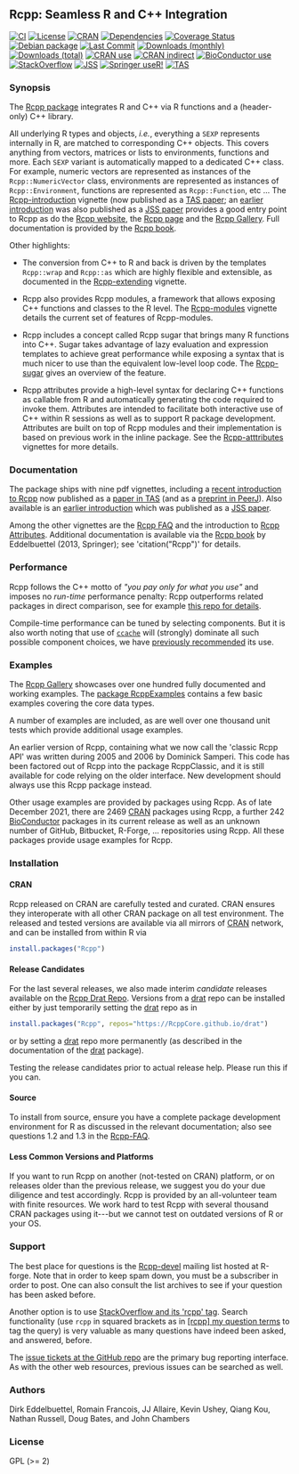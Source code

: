 ## Rcpp: Seamless R and C++ Integration

[![CI](https://github.com/RcppCore/Rcpp/workflows/ci/badge.svg)](https://github.com/RcppCore/Rcpp/actions?query=workflow%3Aci)
[![License](https://eddelbuettel.github.io/badges/GPL2+.svg)](https://www.gnu.org/licenses/gpl-2.0.html)
[![CRAN](https://www.r-pkg.org/badges/version/Rcpp)](https://cran.r-project.org/package=Rcpp)
[![Dependencies](https://tinyverse.netlify.com/badge/Rcpp)](https://cran.r-project.org/package=Rcpp)
[![Coverage Status](https://codecov.io/gh/RcppCore/Rcpp/graph/badge.svg)](https://codecov.io/github/RcppCore/Rcpp?branch=master)
[![Debian package](https://img.shields.io/debian/v/r-cran-rcpp/sid?color=brightgreen)](https://packages.debian.org/sid/r-cran-rcpp)
[![Last Commit](https://img.shields.io/github/last-commit/RcppCore/Rcpp)](https://github.com/RcppCore/Rcpp)
[![Downloads (monthly)](https://cranlogs.r-pkg.org/badges/Rcpp?color=brightgreen)](https://www.r-pkg.org/pkg/Rcpp)
[![Downloads (total)](https://cranlogs.r-pkg.org/badges/grand-total/Rcpp?color=brightgreen)](https://www.r-pkg.org/pkg/Rcpp)
[![CRAN use](https://jangorecki.gitlab.io/rdeps/Rcpp/CRAN_usage.svg?sanitize=true)](https://cran.r-project.org/package=Rcpp)
[![CRAN indirect](https://jangorecki.gitlab.io/rdeps/Rcpp/indirect_usage.svg?sanitize=true)](https://cran.r-project.org/package=Rcpp)
[![BioConductor use](https://jangorecki.gitlab.io/rdeps/Rcpp/BioC_usage.svg?sanitize=true)](https://cran.r-project.org/package=Rcpp)
[![StackOverflow](https://img.shields.io/badge/stackoverflow-rcpp-orange.svg)](https://stackoverflow.com/questions/tagged/rcpp)
[![JSS](https://img.shields.io/badge/JSS-10.18637%2Fjss.v040.i08-brightgreen)](https://dx.doi.org/10.18637/jss.v040.i08)
[![Springer useR!](https://img.shields.io/badge/Springer%20useR!-10.1007%2F978--1--4614--6868--4-brightgreen)](http://www.amazon.com/gp/product/1461468671/ref=as_li_tl?ie=UTF8&camp=1789&creative=9325&creativeASIN=1461468671&linkCode=as2&tag=rcpp-20&linkId=3P5LNUWOAQ2YMEJ6)
[![TAS](https://img.shields.io/badge/TAS-10.1080%2F00031305.2017.1375990-brightgreen)](https://dx.doi.org/10.1080/00031305.2017.1375990)

### Synopsis

The [Rcpp package](https://cran.r-project.org/package=Rcpp) integrates R and C++ via R functions and a (header-only) C++ library.

All underlying R types and objects, _i.e._, everything a `SEXP` represents internally
in R, are matched to corresponding C++ objects. This covers anything from vectors,
matrices or lists to environments, functions and more. Each `SEXP` variant is
automatically mapped to a dedicated C++ class. For example, numeric vectors are
represented as instances of the `Rcpp::NumericVector` class, environments are
represented as instances of `Rcpp::Environment`, functions are represented as
`Rcpp::Function`, etc ...  The
[Rcpp-introduction](https://cran.r-project.org/package=Rcpp/vignettes/Rcpp-introduction.pdf)
vignette (now published as a
[TAS paper](https://amstat.tandfonline.com/doi/abs/10.1080/00031305.2017.1375990); an
[earlier introduction](https://cran.r-project.org/package=Rcpp/vignettes/Rcpp-jss-2011.pdf)
was also published as a [JSS paper](https://doi.org/10.18637/jss.v040.i08)
provides a good entry point to Rcpp as do the [Rcpp
website](https://www.rcpp.org), the [Rcpp
page](https://dirk.eddelbuettel.com/code/rcpp.html) and the [Rcpp
Gallery](https://gallery.rcpp.org). Full documentation is provided by the
[Rcpp book](http://www.amazon.com/gp/product/1461468671/ref=as_li_tl?ie=UTF8&camp=1789&creative=9325&creativeASIN=1461468671&linkCode=as2&tag=rcpp-20&linkId=3P5LNUWOAQ2YMEJ6).

Other highlights:

- The conversion from C++ to R and back is driven by the templates `Rcpp::wrap`
and `Rcpp::as` which are highly flexible and extensible, as documented
in the [Rcpp-extending](https://cran.r-project.org/package=Rcpp/vignettes/Rcpp-extending.pdf) vignette.

- Rcpp also provides Rcpp modules, a framework that allows exposing
C++ functions and classes to the R level. The [Rcpp-modules](https://cran.r-project.org/package=Rcpp/vignettes/Rcpp-modules.pdf) vignette
details the current set of features of Rcpp-modules.

- Rcpp includes a concept called Rcpp sugar that brings many R functions
into C++. Sugar takes advantage of lazy evaluation and expression templates
to achieve great performance while exposing a syntax that is much nicer
to use than the equivalent low-level loop code. The [Rcpp-sugar](https://cran.r-project.org/package=Rcpp/vignettes/Rcpp-sugar.pdf)
gives an overview of the feature.

- Rcpp attributes provide a high-level syntax for declaring C++
functions as callable from R and automatically generating the code
required to invoke them.  Attributes are intended to facilitate both
interactive use of C++ within R sessions as well as to support R
package development. Attributes are built on top of Rcpp modules and
their implementation is based on previous work in the inline package.
See the [Rcpp-atttributes](https://cran.r-project.org/package=Rcpp/vignettes/Rcpp-attributes.pdf) vignettes for more details.

### Documentation

The package ships with nine pdf vignettes, including a [recent introduction to
Rcpp](https://cran.r-project.org/package=Rcpp/vignettes/Rcpp-introduction.pdf) now
published as a [paper in
TAS](https://amstat.tandfonline.com/doi/abs/10.1080/00031305.2017.1375990) (and as a
[preprint in PeerJ](https://peerj.com/preprints/3188/)). Also available is an
[earlier
introduction](https://cran.r-project.org/package=Rcpp/vignettes/Rcpp-jss-2011.pdf)
which was published as a [JSS paper](https://doi.org/10.18637/jss.v040.i08).

Among the other vignettes are the [Rcpp
FAQ](https://cran.r-project.org/package=Rcpp/vignettes/Rcpp-FAQ.pdf) and the
introduction to [Rcpp
Attributes](https://cran.r-project.org/package=Rcpp/vignettes/Rcpp-attributes.pdf).
Additional documentation is available via the [Rcpp book](http://www.amazon.com/gp/product/1461468671/ref=as_li_tl?ie=UTF8&camp=1789&creative=9325&creativeASIN=1461468671&linkCode=as2&tag=rcpp-20&linkId=3P5LNUWOAQ2YMEJ6)
by Eddelbuettel (2013, Springer); see 'citation("Rcpp")' for details.

### Performance

Rcpp follows the C++ motto of _"you pay only for what you use"_ and imposes
no _run-time_ performance penalty: Rcpp outperforms related packages in
direct comparison, see for example [this repo for
details](https://github.com/eddelbuettel/ldlasb).

Compile-time performance can be tuned by selecting components. But it is also
worth noting that use of [`ccache`](https://ccache.dev/) will (strongly)
dominate all such possible component choices, we have [previously
recommended](https://dirk.eddelbuettel.com/blog/2017/11/27/) its use.

### Examples

The [Rcpp Gallery](https://gallery.rcpp.org) showcases over one hundred fully
documented and working examples. The
[package RcppExamples](https://cran.r-project.org/package=RcppExamples) contains a few basic
examples covering the core data types.

A number of examples are included, as are well over one thousand unit tests which provide
additional usage examples.

An earlier version of Rcpp, containing what we now call the 'classic Rcpp
API' was written during 2005 and 2006 by Dominick Samperi.  This code has
been factored out of Rcpp into the package RcppClassic, and it is still
available for code relying on the older interface. New development should
always use this Rcpp package instead.

Other usage examples are provided by packages using Rcpp. As of late December 2021,
there are 2469 [CRAN](https://cran.r-project.org) packages using Rcpp, a further
242 [BioConductor](https://www.bioconductor.org) packages in its current release
as well as an unknown number of GitHub, Bitbucket, R-Forge, ... repositories
using Rcpp.  All these packages provide usage examples for Rcpp.

### Installation

#### CRAN

Rcpp released on CRAN are carefully tested and curated. CRAN ensures they interoperate
with all other CRAN package on all test environment. The released and tested versions
are available via all mirrors of [CRAN](https://cran.r-project.org) network, and can be
installed from within R via

```R
install.packages("Rcpp")
```

#### Release Candidates

For the last several releases, we also made interim _candidate_ releases available
on the [Rcpp Drat Repo](https://RcppCore.github.io/drat/).  Versions from a
[drat](https://github.com/eddelbuettel/drat) repo can be installed either by
just temporarily setting the [drat](https://github.com/eddelbuettel/drat) repo as in

```R
install.packages("Rcpp", repos="https://RcppCore.github.io/drat")
```

or by setting a [drat](https://github.com/eddelbuettel/drat) repo more permanently
(as described in the documentation of the [drat](https://github.com/eddelbuettel/drat)
package).

Testing the release candidates prior to actual release help. Please run this if you can.

#### Source

To install from source, ensure you have a complete package development
environment for R as discussed in the relevant documentation; also see
questions 1.2 and 1.3 in the
[Rcpp-FAQ](https://cran.r-project.org/package=Rcpp/vignettes/Rcpp-FAQ.pdf).

#### Less Common Versions and Platforms

If you want to run Rcpp on another (not-tested on CRAN) platform, or on releases
older than the previous release, we suggest you do your due diligence and test
accordingly.  Rcpp is provided by an all-volunteer team with finite resources.
We work hard to test Rcpp with several thousand CRAN packages using it---but
we cannot test on outdated versions of R or your OS.

### Support

The best place for questions is the
[Rcpp-devel](https://lists.r-forge.r-project.org/cgi-bin/mailman/listinfo/rcpp-devel)
mailing list hosted at R-forge.  Note that in order to keep spam down, you must
be a subscriber in order to post.  One can also consult the list archives to see
if your question has been asked before.

Another option is to use
[StackOverflow and its 'rcpp' tag](https://stackoverflow.com/questions/tagged/rcpp).
Search functionality (use `rcpp` in squared brackets as in
[[rcpp] my question terms](https://stackoverflow.com/search?q=[rcpp]%20my%20question%20terms)
to tag the query) is very valuable as many questions have indeed been asked, and
answered, before.

The [issue tickets at the GitHub repo](https://github.com/RcppCore/Rcpp/issues)
are the primary bug reporting interface.  As with the other web resources,
previous issues can be searched as well.


### Authors

Dirk Eddelbuettel, Romain Francois, JJ Allaire, Kevin Ushey, Qiang Kou,
Nathan Russell, Doug Bates, and John Chambers

### License

GPL (>= 2)
